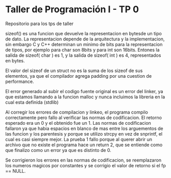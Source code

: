 # Taller de Programación I - TP 0
Repositorio para los tps de taller

sizeof() es una funcion que devuelve la representacion en bytesde un tipo de dato. La representacion depende
de la arquitectura y la implementacion, sin embargo C y C++ determinan un minimo de bits para la representacion de tipos,
por ejemplo para char son 8bits y para int son 16bits.
Entones la salida de sizeof( char ) es 1, y la salida de sizeof( int ) es 4, representados en bytes.

El valor del sizeof de un struct no es la suma de los sizeof de sus elementos, ya que el compilador agrega padding
por una cuestion de performance.

El error generado al subir el codigo fuente original es un error del linker, ya que estamos llamando a la funcion
malloc y nunca incluimos la libreria en la cual esta definida (stdlib)

Al corregir los errores de compilacion y linkeo, el programa compilo correctamente pero fallo al verificar
las normas de codificacion. El retorno esperado era un 0 y el obtenido fue un 1.
Las normas de codificacion fallaron ya que habia espacios en blanco de mas entre los arguementos de las funcion y
los parentesis y porque se utilizo strcpy en vez de snprintf, el cual es casi siempre mejor.
La prueba 1 fallo porque al querer abrir un archivo que no existe el programa hace un return 2, que se entiende
como que finalizo como un error ya que es distinto de 0.

Se corrigieron los errores en las normas de codificacion, se reemplazaron los numeros magicos por constantes y se
corrigio el valor de retorno si el fp == NULL.
